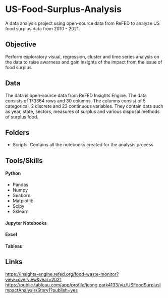 # US-Food-Surplus-Analysis
A data analysis project using open-source data from ReFED to analyze US food surplus data from 2010 - 2021. 
## Objective
Perform exploratory visual, regression, cluster and time series analysis on the data to raise awarness and gain insights of the impact from the issue of food surplus.
## Data
The data is open-source data from ReFED Insights Engine. 
The data consists of 173364 rows and 30 columns. The columns consist of 5 categorical, 2 discrete and 23 continuous variables. 
They contain data such as year, state, sectors, measures of surplus and various disposal methods of surplus food.
## Folders

- Scripts: Contains all the notebooks created for the analysis process
## Tools/Skills
#### Python
  - Pandas
  - Numpy
  - Seaborn
  - Matplotlib
  - Scipy
  - Sklearn
#### Jupyter Notebooks
#### Excel
#### Tableau
## Links
https://insights-engine.refed.org/food-waste-monitor?view=overview&year=2021 <br>
https://public.tableau.com/app/profile/jeong.park4133/viz/USFoodSurplusImpactAnalysis/Story1?publish=yes


